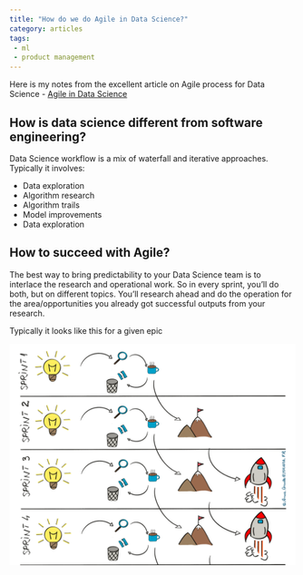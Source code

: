```yaml
---
title: "How do we do Agile in Data Science?"
category: articles
tags:
 - ml
 - product management
---
```


Here is my notes from the excellent article on Agile process for Data Science - [Agile in Data Science](https://productcoalition.com/agile-in-data-science-how-to-split-scope-aab24ee6d5ed)

## How is data science different from software engineering?

Data Science workflow is a mix of waterfall and iterative approaches. Typically it involves:
* Data exploration
* Algorithm research
* Algorithm trails
* Model improvements
* Data exploration

## How to succeed with Agile?

The best way to bring predictability to your Data Science team is to interlace the research and operational work. So in every sprint, you’ll do both, but on different topics. You’ll research ahead and do the operation for the area/opportunities you already got successful outputs from your research.

Typically it looks like this for a given epic

![epic](/assets/images/agile_epics_datascience.png)
